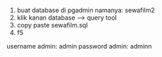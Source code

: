 1. buat database di pgadmin namanya: sewafilm2
2. klik kanan database --> query tool
3. copy paste sewafilm.sql
4. f5

username admin: admin
password admin: adminn
